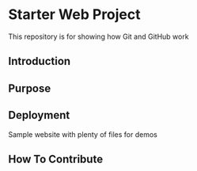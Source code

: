 # Starter Web Project

This repository is for showing how Git and GitHub work

## Introduction

## Purpose

## Deployment

Sample website with plenty of files for demos

## How To Contribute
